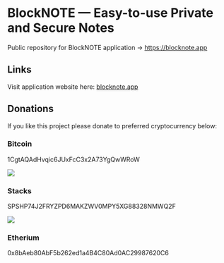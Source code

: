 # BlockNOTE — Easy-to-use Private and Secure  Notes

Public repository for BlockNOTE application → https://blocknote.app


## Links

Visit application website here: [blocknote.app](https://blocknote.app/)


## Donations

If you like this project please donate to preferred cryptocurrency below:

### Bitcoin

1CgtAQAdHvqic6JUxFcC3x2A73YgQwWRoW

<p>
  <img src="https://github.com/ruslankonev/BlockNOTE/blob/master/resources/bitcoin.png?raw=true">
</p>

### Stacks

SPSHP74J2FRYZPD6MAKZWV0MPY5XG88328NMWQ2F

<p>
  <img src="https://github.com/ruslankonev/BlockNOTE/blob/master/resources/stacks.png?raw=true">
</p>

### Etherium

0x8bAeb80AbF5b262ed1a4B4C80Ad0AC29987620C6

